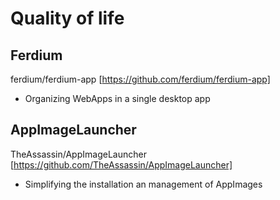 # Quality of life

## Ferdium

ferdium/ferdium-app [https://github.com/ferdium/ferdium-app]

* Organizing WebApps in a single desktop app

## AppImageLauncher

TheAssassin/AppImageLauncher [https://github.com/TheAssassin/AppImageLauncher]
* Simplifying the installation an management of AppImages
